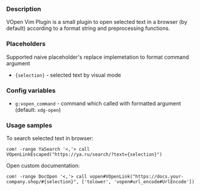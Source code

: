 ### Description

VOpen Vim Plugin is a small plugin to open selected text in a browser (by default) according
to a format string and preprocessing functions.

### Placeholders

Supported naive placeholder's replace implemetation to format command argument
* `{selection}` - selected text by visual mode

### Config variables

* `g:vopen_command` - command which called with formatted argument (default: `xdg-open`)

### Usage samples

To search selected text in browser:
```
com! -range YaSearch '<,'> call VOpenLinkEscaped("https://ya.ru/search/?text={selection}")
```

Open custom documentation:
```
com! -range DocOpen '<,'> call vopen#VOpenLink("https://docs.your-company.shop/#{selection}", ['tolower', 'vopen#url_encode#UrlEncode'])
```
